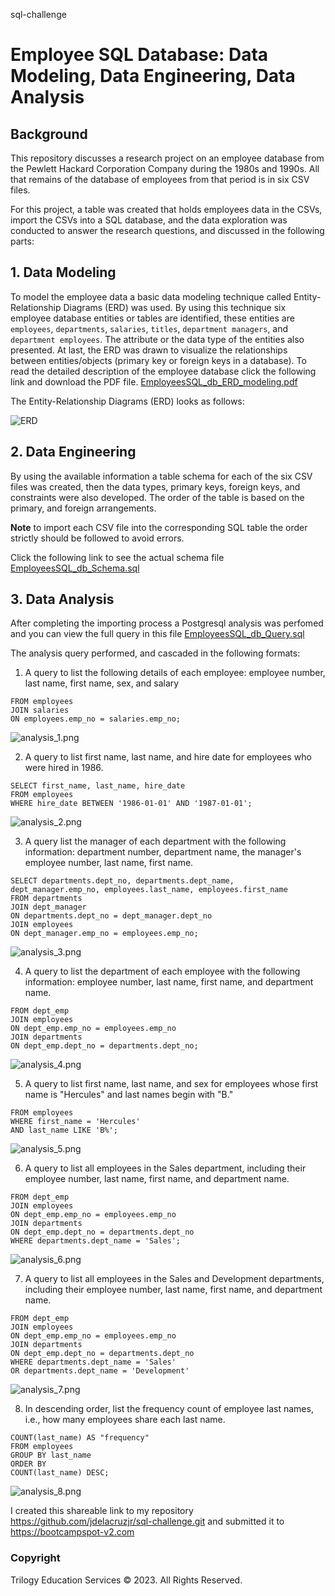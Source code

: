 sql-challenge
#
# Employee SQL Database: Data Modeling, Data Engineering, Data Analysis
## Background

This repository discusses a research project on an employee database from the Pewlett Hackard Corporation Company during the 1980s and 1990s. All that remains of the database of employees from that period is in six CSV files.

For this project, a table was created that holds employees data in the CSVs, import the CSVs into a SQL database, and the data exploration was conducted to answer the research questions, and discussed in the following parts:

## 1. Data Modeling

To model the employee data a basic data modeling technique called  Entity-Relationship Diagrams (ERD) was used. By using this technique six employee database entities or tables are identified, these entities are `employees`, `departments`, `salaries`, `titles`, `department managers`, and `department employees`. The attribute or the data type of the entities also presented. At last, the ERD was drawn to visualize the relationships between entities/objects (primary key or foreign keys in a database). To read the detailed description of the employee database click the following link and download the PDF file. [EmployeesSQL_db_ERD_modeling.pdf](EmployeeSQL/ERD/EmployeesSQL_db_ERD_modeling.pdf)

The Entity-Relationship Diagrams (ERD) looks as follows: 

![ERD](EmployeeSQL/ERD/EmployeesSQL_db_ERD_modeling.png)

## 2. Data Engineering

By using the available information a table schema for each of the six CSV files was created, then the data types, primary keys, foreign keys, and constraints were also developed. The order of the table is based on the primary, and foreign arrangements. 

**Note** to import each CSV file into the corresponding SQL table the order strictly should be followed to avoid errors. 

Click the following link to see the actual schema file [EmployeesSQL_db_Schema.sql](EmployeesSQL_db_Schema.sql) 

## 3. Data Analysis

After completing the importing process a Postgresql analysis was perfomed and you can view the full query in this file [EmployeesSQL_db_Query.sql](EmployeesSQL_db_Query.sql)   

The analysis query performed, and cascaded in the following formats: 

1. A query to list the following details of each employee: employee number, last name, first name, sex, and salary

```SELECT employees.emp_no, employees.last_name, employees.first_name, employees.sex, salaries.salary
FROM employees
JOIN salaries
ON employees.emp_no = salaries.emp_no;

   ```
![analysis_1.png](EmployeeSQL/Images/analysis_1.png)

2. A query to list first name, last name, and hire date for employees who were hired in 1986.

```
SELECT first_name, last_name, hire_date 
FROM employees
WHERE hire_date BETWEEN '1986-01-01' AND '1987-01-01';

 ```
![analysis_2.png](EmployeeSQL/Images/analysis_2.png)

3. A query list the manager of each department with the following information: department number, department name, the manager's employee number, last name, first name.
```employee number, last name, first name.
SELECT departments.dept_no, departments.dept_name, dept_manager.emp_no, employees.last_name, employees.first_name
FROM departments
JOIN dept_manager
ON departments.dept_no = dept_manager.dept_no
JOIN employees
ON dept_manager.emp_no = employees.emp_no;
 ```
![analysis_3.png](EmployeeSQL/Images/analysis_3.png)

4. A query to list the department of each employee with the following information: employee number, last name, first name, and department name.
 ```SELECT dept_emp.emp_no, employees.last_name, employees.first_name, departments.dept_name
FROM dept_emp
JOIN employees
ON dept_emp.emp_no = employees.emp_no
JOIN departments
ON dept_emp.dept_no = departments.dept_no;
 
 ```
![analysis_4.png](EmployeeSQL/Images/analysis_4.png)

5. A query to list first name, last name, and sex for employees whose first name is "Hercules" and last names begin with "B."

```SELECT first_name, last_name,sex
FROM employees
WHERE first_name = 'Hercules'
AND last_name LIKE 'B%';

 ```
![analysis_5.png](EmployeeSQL/Images/analysis_5.png)

6. A query to list all employees in the Sales department, including their employee number, last name, first name, and department name.

```SELECT dept_emp.emp_no, employees.last_name, employees.first_name, departments.dept_name
FROM dept_emp
JOIN employees
ON dept_emp.emp_no = employees.emp_no
JOIN departments
ON dept_emp.dept_no = departments.dept_no
WHERE departments.dept_name = 'Sales';

 ```
![analysis_6.png](EmployeeSQL/Images/analysis_6.png)

7. A query to list all employees in the Sales and Development departments, including their employee number, last name, first name, and department name.

```SELECT dept_emp.emp_no, employees.last_name, employees.first_name, departments.dept_name
FROM dept_emp
JOIN employees
ON dept_emp.emp_no = employees.emp_no
JOIN departments
ON dept_emp.dept_no = departments.dept_no
WHERE departments.dept_name = 'Sales' 
OR departments.dept_name = 'Development'
 ```
![analysis_7.png](EmployeeSQL/Images/analysis_7.png)

8. In descending order, list the frequency count of employee last names, i.e., how many employees share each last name.

```SELECT last_name,
COUNT(last_name) AS "frequency"
FROM employees
GROUP BY last_name
ORDER BY
COUNT(last_name) DESC;

 ```
![analysis_8.png](EmployeeSQL/Images/analysis_8.png)

  I created this shareable link to my repository <https://github.com/jdelacruzjr/sql-challenge.git> and submitted it to <https://bootcampspot-v2.com>
### Copyright

Trilogy Education Services © 2023. All Rights Reserved.